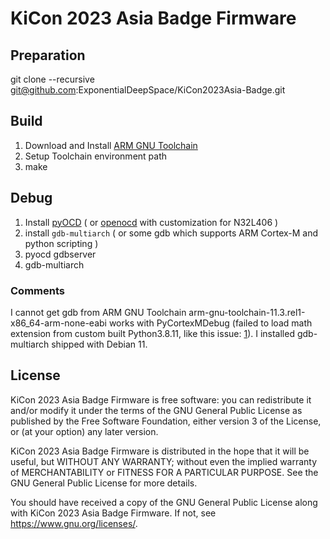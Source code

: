 # KiCon 2023 Asia Badge Firmware

## Preparation
git clone --recursive git@github.com:ExponentialDeepSpace/KiCon2023Asia-Badge.git

## Build
1. Download and Install [ARM GNU Toolchain](https://developer.arm.com/Tools%20and%20Software/GNU%20Toolchain)
1. Setup Toolchain environment path
1. make

## Debug

1. Install [pyOCD](pyocd.io/) ( or [openocd](openocd.org) with customization for N32L406 )
1. install `gdb-multiarch` ( or some gdb which supports ARM Cortex-M and python scripting )
1. pyocd gdbserver
1. gdb-multiarch

### Comments
I cannot get gdb from ARM GNU Toolchain arm-gnu-toolchain-11.3.rel1-x86_64-arm-none-eabi works with PyCortexMDebug (failed to load math extension from custom built Python3.8.11, like this issue: [1](https://github.com/clearlinux/distribution/issues/2234)). I installed gdb-multiarch shipped with Debian 11.

## License
KiCon 2023 Asia Badge Firmware is free software: you can redistribute it and/or modify it under the terms of the GNU General Public License as published by the Free Software Foundation, either version 3 of the License, or (at your option) any later version.

KiCon 2023 Asia Badge Firmware is distributed in the hope that it will be useful, but WITHOUT ANY WARRANTY; without even the implied warranty of MERCHANTABILITY or FITNESS FOR A PARTICULAR PURPOSE. See the GNU General Public License for more details.

You should have received a copy of the GNU General Public License along with KiCon 2023 Asia Badge Firmware. If not, see <https://www.gnu.org/licenses/>. 
